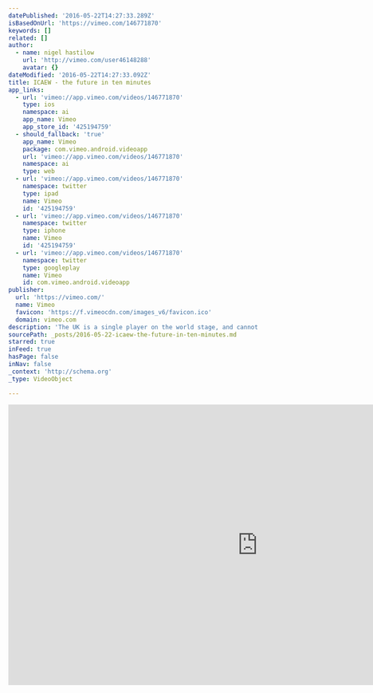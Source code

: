 ```yaml
---
datePublished: '2016-05-22T14:27:33.289Z'
isBasedOnUrl: 'https://vimeo.com/146771870'
keywords: []
related: []
author:
  - name: nigel hastilow
    url: 'http://vimeo.com/user46148288'
    avatar: {}
dateModified: '2016-05-22T14:27:33.092Z'
title: ICAEW - the future in ten minutes
app_links:
  - url: 'vimeo://app.vimeo.com/videos/146771870'
    type: ios
    namespace: ai
    app_name: Vimeo
    app_store_id: '425194759'
  - should_fallback: 'true'
    app_name: Vimeo
    package: com.vimeo.android.videoapp
    url: 'vimeo://app.vimeo.com/videos/146771870'
    namespace: ai
    type: web
  - url: 'vimeo://app.vimeo.com/videos/146771870'
    namespace: twitter
    type: ipad
    name: Vimeo
    id: '425194759'
  - url: 'vimeo://app.vimeo.com/videos/146771870'
    namespace: twitter
    type: iphone
    name: Vimeo
    id: '425194759'
  - url: 'vimeo://app.vimeo.com/videos/146771870'
    namespace: twitter
    type: googleplay
    name: Vimeo
    id: com.vimeo.android.videoapp
publisher:
  url: 'https://vimeo.com/'
  name: Vimeo
  favicon: 'https://f.vimeocdn.com/images_v6/favicon.ico'
  domain: vimeo.com
description: 'The UK is a single player on the world stage, and cannot alone impact change with its own actions.  For example, between them as of 2011, the USA, Russia, China, Australia and India hold 72% of the worlds coal reserves, which could last for more than 100 years with current consumption3, and no profit making entity will give up such significant reserves lightly or without serious measures to compensate for the sacrifice.  Other holdings of fossil fuel reserves broadly follow this pattern of a few countries holding a significant proportion of the global reserve. Unfortunately, conscience and science will never prevail in this arena, only money will talk.'
sourcePath: _posts/2016-05-22-icaew-the-future-in-ten-minutes.md
starred: true
inFeed: true
hasPage: false
inNav: false
_context: 'http://schema.org'
_type: VideoObject

---
```

<iframe src="https://cdn.embedly.com/widgets/media.html?src=https%3A%2F%2Fplayer.vimeo.com%2Fvideo%2F146771870&amp;url=https%3A%2F%2Fvimeo.com%2F146771870&amp;image=http%3A%2F%2Fi.vimeocdn.com%2Fvideo%2F545257369_1280.jpg&amp;key=b7d04c9b404c499eba89ee7072e1c4f7&amp;type=text%2Fhtml&amp;schema=vimeo" width="1000" height="563" scrolling="no" frameborder="0" allowfullscreen="" style=""></iframe>